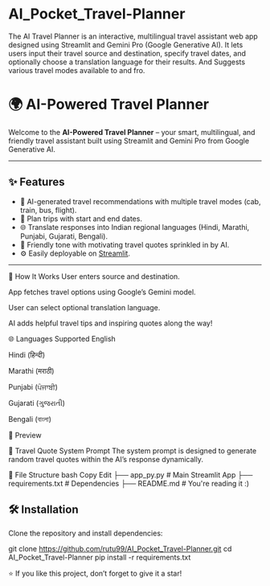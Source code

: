 # AI_Pocket_Travel-Planner
The AI Travel Planner is an interactive, multilingual travel assistant web app designed using Streamlit and Gemini Pro (Google Generative AI). It lets users input their travel source and destination, specify travel dates, and optionally choose a translation language for their results. And Suggests various travel modes available  to and fro.


# 🌍 AI-Powered Travel Planner

Welcome to the **AI-Powered Travel Planner** – your smart, multilingual, and friendly travel assistant built using Streamlit and Gemini Pro from Google Generative AI.

---

## ✨ Features

- 🚀 AI-generated travel recommendations with multiple travel modes (cab, train, bus, flight).
- 📅 Plan trips with start and end dates.
- 🌐 Translate responses into Indian regional languages (Hindi, Marathi, Punjabi, Gujarati, Bengali).
- 💬 Friendly tone with motivating travel quotes sprinkled in by AI.
- ⚙️ Easily deployable on [Streamlit](https://streamlit.io/).

---

🧠 How It Works
User enters source and destination.

App fetches travel options using Google’s Gemini model.

User can select optional translation language.

AI adds helpful travel tips and inspiring quotes along the way!

🌐 Languages Supported
English

Hindi (हिन्दी)

Marathi (मराठी)

Punjabi (ਪੰਜਾਬੀ)

Gujarati (ગુજરાતી)

Bengali (বাংলা)

📸 Preview

🧳 Travel Quote System Prompt
The system prompt is designed to generate random travel quotes within the AI’s response dynamically.

📁 File Structure
bash
Copy
Edit
├── app_py.py               # Main Streamlit App
├── requirements.txt        # Dependencies
├── README.md               # You're reading it :)

## 🛠️ Installation

Clone the repository and install dependencies:


git clone https://github.com/rutu99/AI_Pocket_Travel-Planner.git
cd AI_Pocket_Travel-Planner
pip install -r requirements.txt

⭐️ If you like this project, don’t forget to give it a star!


